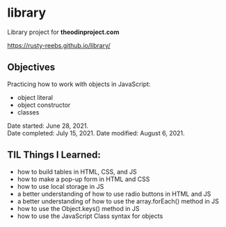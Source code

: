 # library
Library project for **theodinproject.com**

https://rusty-reebs.github.io/library/

## Objectives

Practicing how to work with objects in JavaScript:
- object literal
- object constructor
- classes

Date started: June 28, 2021.  
Date completed: July 15, 2021.
Date modified: August 6, 2021.

## TIL Things I Learned:
- how to build tables in HTML, CSS, and JS
- how to make a pop-up form in HTML and CSS
- how to use local storage in JS
- a better understanding of how to use radio buttons in HTML and JS
- a better understanding of how to use the array.forEach() method in JS
- how to use the Object.keys() method in JS
- how to use the JavaScript Class syntax for objects
